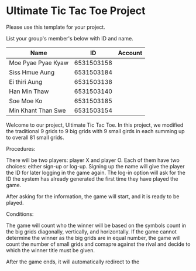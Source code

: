 Ultimate Tic Tac Toe Project
=============
Please use this template for your project.

List your group's member's below with ID and name.

|       Name          |      ID        |   Account  |
|---------------------|----------------|------------|
| Moe Pyae Pyae Kyaw  |   6531503158   |            |
| Siss Hmue Aung      |   6531503184   |            |
| Ei thiri Aung       |   6531503138   |            |
| Han Min Thaw        |   6531503140   |            |
| Soe Moe Ko          |   6531503185   |            |
| Min Khant Than Swe  |   6531503154   |            |
     
Welcome to our project, Ultimate Tic Tac Toe. In this project, we modified the traditional 9 grids to 9 big grids with 9 small girds in each summing up to overall 81 small grids. 

Procedures:

There will be two players: player X and player O. Each of them have two choices: either sign-up or log-up. Signing up the name will give the player the ID for later logging in the game again. The log-in option will ask for the ID the system has already generated the first time they have played the game.

After asking for the information, the game will start, and it is ready to be played. 

Conditions:

The game will count who the winner will be based on the symbols count in the big grids diagonally, vertically, and horizontally. If the game cannot determine the winner as the big grids are in equal number, the game will count the number of small grids and comapre against the rival and decide to which the winner title must be given.

After the game ends, it will automatically redirect to the 

